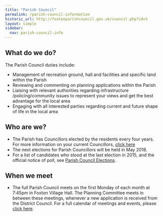 ```yaml
---
title: "Parish Council"
permalink: /parish-council-information
historic_url: http://foxtonparishcouncil.gov.uk/council.php?id=3
layout: simple
sidebar:
  nav: parish-council-info
---
```


## What do we do?

The Parish Council duties include:

 * Management of recreation ground, hall and facilities and specific land within the Parish
 * Reviewing and commenting on planning applications within the Parish
 * Liaising with relevant authorities regarding infrastructure /policing/community issues to represent your views and get the best advantage for the local area
 * Engaging with all interested parties regarding current and future shape of life in the local area

## Who are we?

 * The Parish has Councillors elected by the residents every four years.  For more information on your current Councillors, [click here](http://foxtonparishcouncil.gov.uk/councillors.php)
 * The next elections for Parish Councillors will be held in May 2018.
 * For a list of candidates who stood at the last election in 2015, and the official notice of poll, see [Parish Council Elections](http://www.foxtonparishcouncil.gov.uk/page.php?id=290).

## When we meet

 * The full Parish Council meets on the first Monday of each month at 7:45pm in Foxton Village Hall. The Planning Committee meets in between these meetings, whenever a new application is received from the District Council. For a full calendar of meetings and events, please [click here](http://foxtonparishcouncil.gov.uk/meetings.php).
